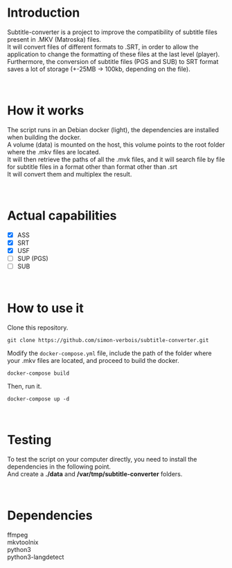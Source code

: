 # Introduction
Subtitle-converter is a project to improve the compatibility of subtitle files present in .MKV (Matroska) files.<br>
It will convert files of different formats to .SRT, in order to allow the application to change the formatting of these files at the last level (player).
Furthermore, the conversion of subtitle files (PGS and SUB) to SRT format saves a lot of storage (+-25MB -> 100kb, depending on the file).

<br>

# How it works
The script runs in an Debian docker (light), the dependencies are installed when building the docker.<br>
A volume (data) is mounted on the host, this volume points to the root folder where the .mkv files are located.<br>
It will then retrieve the paths of all the .mvk files, and it will search file by file for subtitle files in a format other than format other than .srt<br>
It will convert them and multiplex the result.

<br>

# Actual capabilities
- [x] ASS
- [x] SRT
- [x] USF
- [ ] SUP (PGS)
- [ ] SUB

<br>

# How to use it
Clone this repository.
```
git clone https://github.com/simon-verbois/subtitle-converter.git
```

Modify the `docker-compose.yml` file, include the path of the folder where your .mkv files are located, and proceed to build the docker.
```
docker-compose build
```

Then, run it.
```
docker-compose up -d
```

<br>

# Testing
To test the script on your computer directly, you need to install the dependencies in the following point.<br>
And create a <b>./data</b> and <b>/var/tmp/subtitle-converter</b> folders.<br>

<br>

# Dependencies
ffmpeg<br>
mkvtoolnix<br>
python3<br>
python3-langdetect

